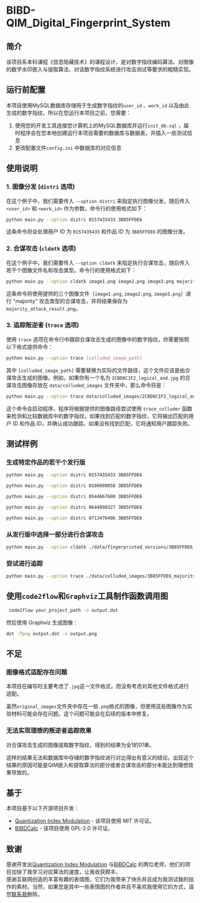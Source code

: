 # BIBD-QIM_Digital_Fingerprint_System  
  
## 简介  
该项目系本科课程《信息隐藏技术》的课程设计，是对数字指纹编码算法、对图像的数字水印嵌入与提取算法、对该数字指纹系统进行攻击测试等要求的粗糙实现。  

## 运行前配置
本项目使用MySQL数据库存储用于生成数字指纹的`user_id` 、`work_id` 以及由此生成的数字指纹，所以在您运行本项目之前，您需要：  
1. 使用您的开发工具连接您计算机上的MySQL数据库并运行`init_db.sql` ，届时程序会在您本地创建运行本项目需要的数据库与数据表，并插入一些测试信息  
2. 更改配置文件`config.ini` 中数据库的对应信息  
  
## 使用说明   
  
### 1. 图像分发 (`distri` 选项)  
在这个例子中，我们需要传入 `--option distri` 来指定执行图像分发，随后传入 `<user_id>` 和 `<work_id>` 作为参数。命令行的使用格式如下：  
  
```bash  
python main.py --option distri 0157435433 3B85FFDE6
```  
这条命令将会处理用户 ID 为 `0157435433` 和作品 ID 为 `3B85FFDE6` 的图像分发。  
  
### 2. 合谋攻击 (`cldatk` 选项)  
在这个例子中，我们需要传入 `--option cldatk` 来指定执行合谋攻击，随后传入若干个图像文件名和攻击类型。命令行的使用格式如下：  
  
```bash  
python main.py --option cldatk image1.png image2.png image3.png majority
```  
这条命令将使用提供的三个图像文件（`image1.png`, `image2.png`, `image3.png`）进行 "majority" 攻击类型的合谋攻击，并将结果保存为 `majority_attack_result.png`。  

### 3. 追踪叛逆者 (`trace` 选项)
使用 `trace` 选项在命令行中跟踪合谋攻击生成的图像中的数字指纹，你需要按照以下格式提供命令：

```bash
python main.py --option trace [colluded_image_path]
```

其中 `[colluded_image_path]` 需要替换为实际的文件路径，这个文件应该是由合谋攻击生成的图像。例如，如果你有一个名为 `2CBD8C1F2_logical_and.jpg` 的合谋攻击图像存放在 `data/colluded_images` 文件夹中，那么命令将是：

```bash
python main.py --option trace data/colluded_images/2CBD8C1F2_logical_and.jpg
```

这个命令会启动程序，程序将根据提供的图像路径尝试使用 `trace_colluder` 函数来检测和比较数据库中的数字指纹。如果找到匹配的数字指纹，它将输出匹配的用户 ID 和作品 ID，并确认成功跟踪。如果没有找到匹配，它将通知用户跟踪失败。

## 测试样例
### 生成特定作品的若干个发行版
```bash
python main.py --option distri 0157435433 3B85FFDE6
```
```bash
python main.py --option distri 0106080058 3B85FFDE6
```
```bash
python main.py --option distri 0544667600 3B85FFDE6
```
```bash
python main.py --option distri 0644998327 3B85FFDE6
```
```bash
python main.py --option distri 0713476406 3B85FFDE6
```
### 从发行版中选择一部分进行合谋攻击
```bash
python main.py --option cldatk ./data/fingerprinted_versions/3B85FFDE6_0106080058.jpg ./data/fingerprinted_versions/3B85FFDE6_0157435433.jpg ./data/fingerprinted_versions/3B85FFDE6_0544667600.jpg majority
```

### 尝试进行追踪
```bash
python main.py --option trace ./data/colluded_images/3B85FFDE6_majority_attack_result.jpg
```

## 使用`code2flow`和`Graphviz`工具制作函数调用图
```bash
 code2flow your_project_path -o output.dot
```
然后使用 Graphviz 生成图像：
```bash
dot -Tpng output.dot -o output.png
```

## 不足
### 图像格式适配存在问题
本项目在编写时主要考虑了`.jpg`这一文件格式，而没有考虑对其他文件格式进行适配。

虽然`original_images`文件夹中存在一些`.png`格式的图像，但使用这些图像作为实验材料可能会存在问题。这个问题可能会在后续的版本中修复。

### 无法实现理想的叛逆者追踪效果
对合谋攻击生成的图像提取数字指纹，得到的结果为全1的01串。

这样的结果无法和数据库中存储的数字指纹进行对比得出有意义的结论。出现这个结果的原因可能是QIM嵌入和提取算法的部分或者合谋攻击的部分未能达到理想效果导致的。

## 基于  
本项目基于以下开源项目开发：  
  
- [Quantization Index Modulation](https://github.com/pl561/QuantizationIndexModulation) - 该项目使用 MIT 许可证。  
- [BIBDCalc](https://github.com/gflegar/BIBDCalc) - 该项目使用 GPL-2.0 许可证。  
  
## 致谢  
感谢开发出[Quantization Index Modulation](https://github.com/pl561/QuantizationIndexModulation) 与[BIBDCalc](https://github.com/gflegar/BIBDCalc) 的两位老师，他们的项目加快了我学习对应算法的速度，让我收获颇丰。  
感谢互联网创造的丰富有趣的表情图，它们为我带来了快乐并且成为我测试我的拙作的素材。当然，如果您是其中一些表情图的作者并且不喜欢我使用它的方式，请您[联系我](werhoul@163.com)删除。